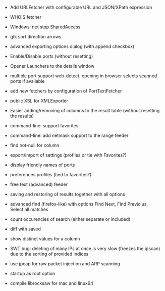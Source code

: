 * Add URLFetcher with configurable URL and JSON/XPath expression
* WHOIS fetcher

* Windows: net stop SharedAccess
* gtk sort direction arrows
* advanced exporting options dialog (with append checkbox)
* Enable/Disable ports (without resetting)
* Opener Launchers to the details window
* multiple port support web-detect, opening in browser selects scanned ports if available
* add new fetchers by configuration of PortTextFetcher
* public XSL for XMLExporter
* Easier adding/removing of columns to the result table (without resetting the results)
* command-line: support favorites
* command-line: add netmask support to the range feeder 
* find not-null for column
* export/import of settings (profiles or tie with Favorites?)
* display friendly names of ports
* preferences profiles (tied to favorites?)
* free text (advanced) feeder
* saving and restoring of results together with all options
* advanced find (firefox-like) with options Find Next, Find Previoius, Select all matches
* count occurencies of search (either separate or included)
* diff with saved
* show distinct values for a column
* SWT bug: deleting of many IPs at once is very slow (freezes the ipscan) due to the sorting of provided indices

* use jpcap for raw packet injection and ARP scanning
* startup as root option
* compile librocksaw for mac and linux64
